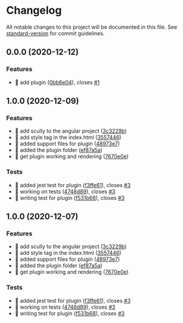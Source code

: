 # Changelog

All notable changes to this project will be documented in this file. See [standard-version](https://github.com/conventional-changelog/standard-version) for commit guidelines.

## 0.0.0 (2020-12-12)


### Features

* 🎸 add plugin ([0bb6e04](https://github.com/pjlamb12/scully-plugin-canonical/commit/0bb6e044e558e437c4ac08814b781d299892ba52)), closes [#1](https://github.com/pjlamb12/scully-plugin-canonical/issues/1)

## 1.0.0 (2020-12-09)


### Features

* 🎸 add scully to the angular project ([3c3229b](https://github.com/pjlamb12/scully-plugin-canonical/commit/3c3229b9928a3cb4b1c43a8b303f57daeecdf0f6))
* 🎸 add style tag in the index.html ([3557446](https://github.com/pjlamb12/scully-plugin-canonical/commit/35574463c356a26f9044e59958c4825e8ba283b3))
* 🎸 added support files for plugin ([48973e7](https://github.com/pjlamb12/scully-plugin-canonical/commit/48973e74a5d50c2c5e538a3d586742d13a851d2e))
* 🎸 added the plugin folder ([ef87a5a](https://github.com/pjlamb12/scully-plugin-canonical/commit/ef87a5a84bd34319ab1360f5ca6f163a3ff547d2))
* 🎸 get plugin working and rendering ([7670e0e](https://github.com/pjlamb12/scully-plugin-canonical/commit/7670e0e7dac8b45c16a6df6325e5a083d1170f58))


### Tests

* 💍 added jest test for plugin ([f3ffe61](https://github.com/pjlamb12/scully-plugin-canonical/commit/f3ffe6124ea82cbcd64eaf4717ed325a296bc44e)), closes [#3](https://github.com/pjlamb12/scully-plugin-canonical/issues/3)
* 💍 working on tests ([4748d89](https://github.com/pjlamb12/scully-plugin-canonical/commit/4748d8981f0989460f5de8875c0ce8c936cc245c)), closes [#3](https://github.com/pjlamb12/scully-plugin-canonical/issues/3)
* 💍 writing test for plugin ([f531b68](https://github.com/pjlamb12/scully-plugin-canonical/commit/f531b6874e7258d02b3a0243fac1a91a8e46ecd3)), closes [#3](https://github.com/pjlamb12/scully-plugin-canonical/issues/3)

## 1.0.0 (2020-12-07)


### Features

* 🎸 add scully to the angular project ([3c3229b](https://github.com/pjlamb12/scully-plugin-canonical/commit/3c3229b9928a3cb4b1c43a8b303f57daeecdf0f6))
* 🎸 add style tag in the index.html ([3557446](https://github.com/pjlamb12/scully-plugin-canonical/commit/35574463c356a26f9044e59958c4825e8ba283b3))
* 🎸 added support files for plugin ([48973e7](https://github.com/pjlamb12/scully-plugin-canonical/commit/48973e74a5d50c2c5e538a3d586742d13a851d2e))
* 🎸 added the plugin folder ([ef87a5a](https://github.com/pjlamb12/scully-plugin-canonical/commit/ef87a5a84bd34319ab1360f5ca6f163a3ff547d2))
* 🎸 get plugin working and rendering ([7670e0e](https://github.com/pjlamb12/scully-plugin-canonical/commit/7670e0e7dac8b45c16a6df6325e5a083d1170f58))


### Tests

* 💍 added jest test for plugin ([f3ffe61](https://github.com/pjlamb12/scully-plugin-canonical/commit/f3ffe6124ea82cbcd64eaf4717ed325a296bc44e)), closes [#3](https://github.com/pjlamb12/scully-plugin-canonical/issues/3)
* 💍 working on tests ([4748d89](https://github.com/pjlamb12/scully-plugin-canonical/commit/4748d8981f0989460f5de8875c0ce8c936cc245c)), closes [#3](https://github.com/pjlamb12/scully-plugin-canonical/issues/3)
* 💍 writing test for plugin ([f531b68](https://github.com/pjlamb12/scully-plugin-canonical/commit/f531b6874e7258d02b3a0243fac1a91a8e46ecd3)), closes [#3](https://github.com/pjlamb12/scully-plugin-canonical/issues/3)
